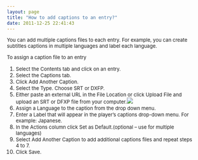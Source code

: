 ```yaml
---
layout: page
title: "How to add captions to an entry?"
date: 2011-12-25 22:41:43
---
```


<span style="font-size: small;">You can add multiple captions files to each entry. For example, you can create subtitles captions in multiple languages and label each language. </span>

<p class="mce-procedure">
  <span style="font-size: small;">To assign a caption file to an entry</span>
</p>

1.  <span style="font-size: small;">Select the Contents tab and click on an entry.</span>
2.  <span style="font-size: small;">Select the Captions tab.</span>
3.  <span style="font-size: small;">Click Add Another Caption.</span>
4.  <span style="font-size: small;">Select the Type. Choose SRT or DXFP.</span>
5.  <span style="font-size: small;">Either paste an external URL in the File Location or click Upload File and upload an SRT or DFXP file from your computer.<img src="{{site.url}}/assets/1049">
6.  <span style="font-size: small;">Assign a Language to the caption from the drop down menu. </span>
7.  <span style="font-size: small;">Enter a Label that will appear in the player’s captions drop-down menu. For example: Japanese.</span>
8.  <span style="font-size: small;">In the Actions column click Set as Default.(optional – use for multiple languages)</span>
9.  <span style="font-size: small;">Select Add Another Caption to add additional captions files and repeat steps 4 to 7.</span>
10. <span style="font-size: small;">Click Save.</span>